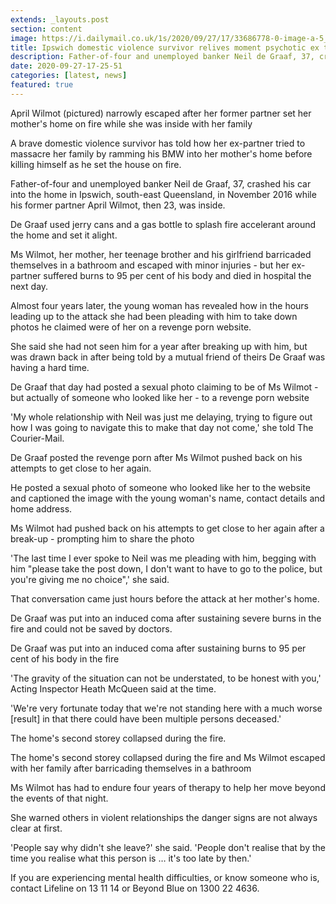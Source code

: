 ```yaml
---
extends: _layouts.post
section: content
image: https://i.dailymail.co.uk/1s/2020/09/27/17/33686778-0-image-a-5_1601223762063.jpg 
title: Ipswich domestic violence survivor relives moment psychotic ex tried to massacre her family 
description: Father-of-four and unemployed banker Neil de Graaf, 37, crashed his car into a home in Ipswich, south-eastern Queensland in November 2016 while his former partner April Wilmot, 23, was inside. 
date: 2020-09-27-17-25-51 
categories: [latest, news] 
featured: true 
--- 
```

April Wilmot (pictured) narrowly escaped after her former partner set her mother's home on fire while she was inside with her family

A brave domestic violence survivor has told how her ex-partner tried to massacre her family by ramming his BMW into her mother's home before killing himself as he set the house on fire.

Father-of-four and unemployed banker Neil de Graaf, 37, crashed his car into the home in Ipswich, south-east Queensland, in November 2016 while his former partner April Wilmot, then 23, was inside.

De Graaf used jerry cans and a gas bottle to splash fire accelerant around the home and set it alight.

Ms Wilmot, her mother, her teenage brother and his girlfriend barricaded themselves in a bathroom and escaped with minor injuries - but her ex-partner suffered burns to 95 per cent of his body and died in hospital the next day.

Almost four years later, the young woman has revealed how in the hours leading up to the attack she had been pleading with him to take down photos he claimed were of her on a revenge porn website.

She said she had not seen him for a year after breaking up with him, but was drawn back in after being told by a mutual friend of theirs De Graaf was having a hard time.

De Graaf that day had posted a sexual photo claiming to be of Ms Wilmot - but actually of someone who looked like her - to a revenge porn website

'My whole relationship with Neil was just me delaying, trying to figure out how I was going to navigate this to make that day not come,' she told The Courier-Mail.

De Graaf posted the revenge porn after Ms Wilmot pushed back on his attempts to get close to her again.

He posted a sexual photo of someone who looked like her to the website and captioned the image with the young woman's name, contact details and home address.

Ms Wilmot had pushed back on his attempts to get close to her again after a break-up - prompting him to share the photo

'The last time I ever spoke to Neil was me pleading with him, begging with him "please take the post down, I don't want to have to go to the police, but you're giving me no choice",' she said.

That conversation came just hours before the attack at her mother's home. 

De Graaf was put into an induced coma after sustaining severe burns in the fire and could not be saved by doctors. 

De Graaf was put into an induced coma after sustaining burns to 95 per cent of his body in the fire 

'The gravity of the situation can not be understated, to be honest with you,' Acting Inspector Heath McQueen said at the time.

'We're very fortunate today that we're not standing here with a much worse [result] in that there could have been multiple persons deceased.' 

The home's second storey collapsed during the fire. 

The home's second storey collapsed during the fire and Ms Wilmot escaped with her family after barricading themselves in a bathroom

Ms Wilmot has had to endure four years of therapy to help her move beyond the events of that night.

She warned others in violent relationships the danger signs are not always clear at first.

'People say why didn't she leave?' she said. 'People don't realise that by the time you realise what this person is … it's too late by then.' 

If you are experiencing mental health difficulties, or know someone who is, contact Lifeline on 13 11 14 or Beyond Blue on 1300 22 4636. 

